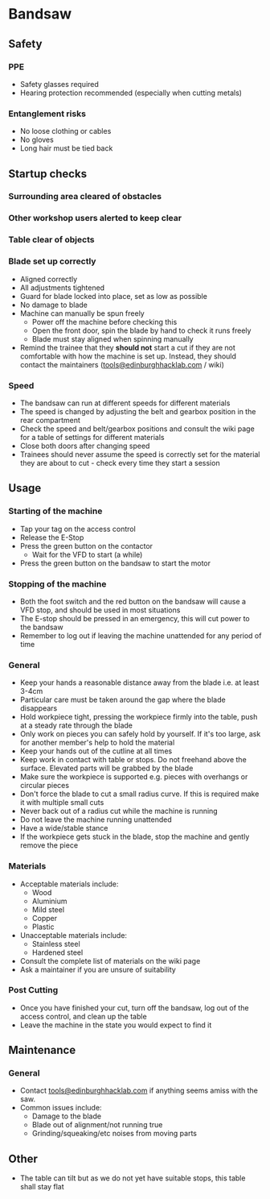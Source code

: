 # Bandsaw

## Safety

### PPE

* Safety glasses required
* Hearing protection recommended (especially when cutting metals) 

### Entanglement risks

* No loose clothing or cables
* No gloves
* Long hair must be tied back

## Startup checks

### Surrounding area cleared of obstacles

### Other workshop users alerted to keep clear

### Table clear of objects

### Blade set up correctly

* Aligned correctly
* All adjustments tightened
* Guard for blade locked into place, set as low as possible
* No damage to blade
* Machine can manually be spun freely
  * Power off the machine before checking this
  * Open the front door, spin the blade by hand to check it runs freely
  * Blade must stay aligned when spinning manually
* Remind the trainee that they **should not** start a cut if they are not comfortable with how the machine is set up. Instead, they should contact the maintainers (tools@edinburghhacklab.com / wiki)

### Speed

* The bandsaw can run at different speeds for different materials
* The speed is changed by adjusting the belt and gearbox position in the rear compartment
* Check the speed and belt/gearbox positions and consult the wiki page for a table of settings for different materials
* Close both doors after changing speed
* Trainees should never assume the speed is correctly set for the material they are about to cut - check every time they start a session

## Usage

### Starting of the machine

* Tap your tag on the access control
* Release the E-Stop
* Press the green button on the contactor
  * Wait for the VFD to start (a while)
* Press the green button on the bandsaw to start the motor

### Stopping of the machine

* Both the foot switch and the red button on the bandsaw will cause a VFD stop, and should be used in most situations
* The E-stop should be pressed in an emergency, this will cut power to the bandsaw
* Remember to log out if leaving the machine unattended for any period of time

### General

* Keep your hands a reasonable distance away from the blade i.e. at least 3-4cm
* Particular care must be taken around the gap where the blade disappears
* Hold workpiece tight, pressing the workpiece firmly into the table, push at a steady rate through the blade
* Only work on pieces you can safely hold by yourself. If it's too large, ask for another member's help to hold the material
* Keep your hands out of the cutline at all times
* Keep work in contact with table or stops. Do not freehand above the surface. Elevated parts will be grabbed by the blade
* Make sure the workpiece is supported e.g. pieces with overhangs or circular pieces
* Don't force the blade to cut a small radius curve. If this is required make it with multiple small cuts
* Never back out of a radius cut while the machine is running
* Do not leave the machine running unattended
* Have a wide/stable stance
* If the workpiece gets stuck in the blade, stop the machine and gently remove the piece

### Materials

* Acceptable materials include:
  * Wood
  * Aluminium
  * Mild steel
  * Copper
  * Plastic
* Unacceptable materials include:
  * Stainless steel
  * Hardened steel
* Consult the complete list of materials on the wiki page
* Ask a maintainer if you are unsure of suitability

### Post Cutting

* Once you have finished your cut, turn off the bandsaw, log out of the access control, and clean up the table
* Leave the machine in the state you would expect to find it

## Maintenance

### General

* Contact tools@edinburghhacklab.com if anything seems amiss with the saw.
* Common issues include:
  * Damage to the blade
  * Blade out of alignment/not running true
  * Grinding/squeaking/etc noises from moving parts

## Other

* The table can tilt but as we do not yet have suitable stops, this table shall stay flat
